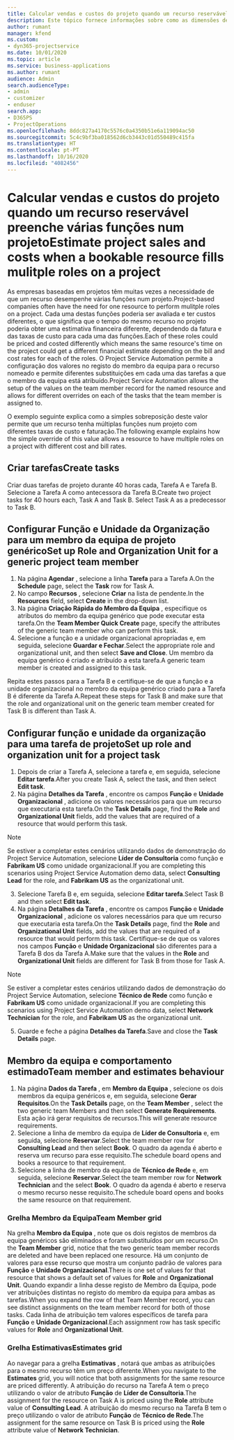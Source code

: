 ```yaml
---
title: Calcular vendas e custos do projeto quando um recurso reservável preenche várias funções num projeto
description: Este tópico fornece informações sobre como as dimensões de preços podem ser usadas para suportar preços e custos de um recurso que preenche várias funções num projeto.
author: rumant
manager: kfend
ms.custom:
- dyn365-projectservice
ms.date: 10/01/2020
ms.topic: article
ms.service: business-applications
ms.author: rumant
audience: Admin
search.audienceType:
- admin
- customizer
- enduser
search.app:
- D365PS
- ProjectOperations
ms.openlocfilehash: 8ddc827a4170c5576c0a4350b51e6a119094ac50
ms.sourcegitcommit: 5c4c9bf3ba018562d6cb3443c01d550489c415fa
ms.translationtype: HT
ms.contentlocale: pt-PT
ms.lasthandoff: 10/16/2020
ms.locfileid: "4082456"
---
```

# <a name="estimate-project-sales-and-costs-when-a-bookable-resource-fills-mulitple-roles-on-a-project"></a><span data-ttu-id="221d6-103">Calcular vendas e custos do projeto quando um recurso reservável preenche várias funções num projeto</span><span class="sxs-lookup"><span data-stu-id="221d6-103">Estimate project sales and costs when a bookable resource fills mulitple roles on a project</span></span> 

<span data-ttu-id="221d6-104">As empresas baseadas em projetos têm muitas vezes a necessidade de que um recurso desempenhe várias funções num projeto.</span><span class="sxs-lookup"><span data-stu-id="221d6-104">Project-based companies often have the need for one resource to perform mulitple roles on a project.</span></span> <span data-ttu-id="221d6-105">Cada uma destas funções poderia ser avaliada e ter custos diferentes, o que significa que o tempo do mesmo recurso no projeto poderia obter uma estimativa financeira diferente, dependendo da fatura e das taxas de custo para cada uma das funções.</span><span class="sxs-lookup"><span data-stu-id="221d6-105">Each of these roles could be priced and costed differently which means the same resource's time on the project could get a different financial estimate depending on the bill and cost rates for each of the roles.</span></span> <span data-ttu-id="221d6-106">O Project Service Automation permite a configuração dos valores no registo do membro da equipa para o recurso nomeado e permite diferentes substituições em cada uma das tarefas a que o membro da equipa está atribuído.</span><span class="sxs-lookup"><span data-stu-id="221d6-106">Project Service Automation allows the setup of the values on the team member record for the named resource and allows for different overrides on each of the tasks that the team member is assigned to.</span></span>

<span data-ttu-id="221d6-107">O exemplo seguinte explica como a simples sobreposição deste valor permite que um recurso tenha múltiplas funções num projeto com diferentes taxas de custo e faturação.</span><span class="sxs-lookup"><span data-stu-id="221d6-107">The following example  explains how the simple override of this value allows a resource to have multiple roles on a project with different cost and bill rates.</span></span>

## <a name="create-tasks"></a><span data-ttu-id="221d6-108">Criar tarefas</span><span class="sxs-lookup"><span data-stu-id="221d6-108">Create tasks</span></span>
<span data-ttu-id="221d6-109">Criar duas tarefas de projeto durante 40 horas cada, Tarefa A e Tarefa B. Selecione a Tarefa A como antecessora da Tarefa B.</span><span class="sxs-lookup"><span data-stu-id="221d6-109">Create two project tasks for 40 hours each, Task A and Task B. Select Task A as a predecessor to Task B.</span></span>

## <a name="set-up-role-and-organization-unit-for-a-generic-project-team-member"></a><span data-ttu-id="221d6-110">Configurar Função e Unidade da Organização para um membro da equipa de projeto genérico</span><span class="sxs-lookup"><span data-stu-id="221d6-110">Set up Role and Organization Unit for a generic project team member</span></span>

1. <span data-ttu-id="221d6-111">Na página **Agendar** , selecione a linha **Tarefa** para a Tarefa A.</span><span class="sxs-lookup"><span data-stu-id="221d6-111">On the **Schedule** page, select the **Task** row for Task A.</span></span> 
2. <span data-ttu-id="221d6-112">No campo **Recursos** , selecione **Criar** na lista de pendente.</span><span class="sxs-lookup"><span data-stu-id="221d6-112">In the **Resources** field, select **Create** in the drop-down list.</span></span>
3. <span data-ttu-id="221d6-113">Na página **Criação Rápida do Membro da Equipa** , especifique os atributos do membro da equipa genérico que pode executar esta tarefa.</span><span class="sxs-lookup"><span data-stu-id="221d6-113">On the **Team Member Quick Create** page, specify the attributes of the generic team member who can perform this task.</span></span>
4. <span data-ttu-id="221d6-114">Selecione a função e a unidade organizacional apropriadas e, em seguida, selecione **Guardar e Fechar**.</span><span class="sxs-lookup"><span data-stu-id="221d6-114">Select the appropriate role and organizational unit, and then select **Save and Close**.</span></span> <span data-ttu-id="221d6-115">Um membro da equipa genérico é criado e atribuído a esta tarefa.</span><span class="sxs-lookup"><span data-stu-id="221d6-115">A generic team member is created and assigned to this task.</span></span> 

<span data-ttu-id="221d6-116">Repita estes passos para a Tarefa B e certifique-se de que a função e a unidade organizacional no membro da equipa genérico criado para a Tarefa B é diferente da Tarefa A.</span><span class="sxs-lookup"><span data-stu-id="221d6-116">Repeat these steps for Task B and make sure that the role and organizational unit on the generic team member created for Task B is different than Task A.</span></span> 

## <a name="set-up-role-and-organization-unit-for-a-project-task"></a><span data-ttu-id="221d6-117">Configurar função e unidade da organização para uma tarefa de projeto</span><span class="sxs-lookup"><span data-stu-id="221d6-117">Set up role and organization unit for a project task</span></span>

1. <span data-ttu-id="221d6-118">Depois de criar a Tarefa A, selecione a tarefa e, em seguida, selecione **Editar tarefa**.</span><span class="sxs-lookup"><span data-stu-id="221d6-118">After you create Task A, select the task, and then select **Edit task**.</span></span>
2. <span data-ttu-id="221d6-119">Na página **Detalhes da Tarefa** , encontre os campos **Função** e **Unidade Organizacional** , adicione os valores necessários para que um recurso que executaria esta tarefa.</span><span class="sxs-lookup"><span data-stu-id="221d6-119">On the **Task Details** page, find the **Role** and **Organizational Unit** fields, add the values that are required of a resource that would perform this task.</span></span> 

  > [!NOTE]
  > <span data-ttu-id="221d6-120">Se estiver a completar estes cenários utilizando dados de demonstração do Project Service Automation, selecione **Líder de Consultoria** como função e **Fabrikam US** como unidade organizacional.</span><span class="sxs-lookup"><span data-stu-id="221d6-120">If you are completing this scenarios using Project Service Automation demo data, select **Consulting Lead** for the role, and **Fabrikam US** as the organizational unit.</span></span>

3. <span data-ttu-id="221d6-121">Selecione Tarefa B e, em seguida, selecione **Editar tarefa**.</span><span class="sxs-lookup"><span data-stu-id="221d6-121">Select Task B and then select **Edit task**.</span></span>
4. <span data-ttu-id="221d6-122">Na página **Detalhes da Tarefa** , encontre os campos **Função** e **Unidade Organizacional** , adicione os valores necessários para que um recurso que executaria esta tarefa.</span><span class="sxs-lookup"><span data-stu-id="221d6-122">On the **Task Details** page, find the **Role** and **Organizational Unit** fields, add the values that are required of a resource that would perform this task.</span></span> <span data-ttu-id="221d6-123">Certifique-se de que os valores nos campos **Função** e **Unidade Organizacional** são diferentes para a Tarefa B dos da Tarefa A.</span><span class="sxs-lookup"><span data-stu-id="221d6-123">Make sure that the values in the **Role** and **Organizational Unit** fields are different for Task B from those for Task A.</span></span> 

  > [!NOTE]
  > <span data-ttu-id="221d6-124">Se estiver a completar estes cenários utilizando dados de demonstração do Project Service Automation, selecione **Técnico de Rede** como função e **Fabrikam US** como unidade organizacional.</span><span class="sxs-lookup"><span data-stu-id="221d6-124">If you are completing this scenarios using Project Service Automation demo data, select **Network Technician** for the role, and **Fabrikam US** as the organizational unit.</span></span>

5. <span data-ttu-id="221d6-125">Guarde e feche a página **Detalhes da Tarefa**.</span><span class="sxs-lookup"><span data-stu-id="221d6-125">Save and close the **Task Details** page.</span></span> 

## <a name="team-member-and-estimates-behaviour"></a><span data-ttu-id="221d6-126">Membro da equipa e comportamento estimado</span><span class="sxs-lookup"><span data-stu-id="221d6-126">Team member and estimates behaviour</span></span> 

1. <span data-ttu-id="221d6-127">Na página **Dados da Tarefa** , em **Membro da Equipa** , selecione os dois membros da equipa genéricos e, em seguida, selecione **Gerar Requisitos**.</span><span class="sxs-lookup"><span data-stu-id="221d6-127">On the **Task Details** page, on the **Team Member** , select the two generic team Members and then select **Generate Requirements**.</span></span> <span data-ttu-id="221d6-128">Esta ação irá gerar requisitos de recursos.</span><span class="sxs-lookup"><span data-stu-id="221d6-128">This will generate resource requirements.</span></span> 
2. <span data-ttu-id="221d6-129">Selecione a linha de membro da equipa de **Líder de Consultoria** e, em seguida, selecione **Reservar**.</span><span class="sxs-lookup"><span data-stu-id="221d6-129">Select the team member row for **Consulting Lead** and then select **Book**.</span></span> <span data-ttu-id="221d6-130">O quadro da agenda é aberto e reserva um recurso para esse requisito.</span><span class="sxs-lookup"><span data-stu-id="221d6-130">The schedule board opens and books a resource to that requirement.</span></span>
3. <span data-ttu-id="221d6-131">Selecione a linha de membro da equipa de **Técnico de Rede** e, em seguida, selecione **Reservar**.</span><span class="sxs-lookup"><span data-stu-id="221d6-131">Select the team member row for **Network Technician** and the select **Book**.</span></span> <span data-ttu-id="221d6-132">O quadro da agenda é aberto e reserva o mesmo recurso nesse requisito.</span><span class="sxs-lookup"><span data-stu-id="221d6-132">The schedule board opens and books the same resource on that requirement.</span></span>

### <a name="team-member-grid"></a><span data-ttu-id="221d6-133">Grelha Membro da Equipa</span><span class="sxs-lookup"><span data-stu-id="221d6-133">Team Member grid</span></span> 
<span data-ttu-id="221d6-134">Na grelha **Membro da Equipa** , note que os dois registos de membros da equipa genéricos são eliminados e foram substituídos por um recurso.</span><span class="sxs-lookup"><span data-stu-id="221d6-134">On the **Team Member** grid, notice that the two generic team member records are deleted and have been replaced one resource.</span></span> <span data-ttu-id="221d6-135">Há um conjunto de valores para esse recurso que mostra um conjunto padrão de valores para **Função** e **Unidade Organizacional**.</span><span class="sxs-lookup"><span data-stu-id="221d6-135">There is one set of values for that resource that shows a default set of values for **Role** and **Organizational Unit**.</span></span>
<span data-ttu-id="221d6-136">Quando expandir a linha desse registo de Membro da Equipa, pode ver atribuições distintas no registo do membro da equipa para ambas as tarefas.</span><span class="sxs-lookup"><span data-stu-id="221d6-136">When you expand the row of that Team Member record, you can see distinct assignments on the team member record for both of those tasks.</span></span> <span data-ttu-id="221d6-137">Cada linha de atribuição tem valores específicos de tarefa para **Função** e **Unidade Organizacional**.</span><span class="sxs-lookup"><span data-stu-id="221d6-137">Each assignment row has task specific values for **Role** and **Organizational Unit**.</span></span> 

### <a name="estimates-grid"></a><span data-ttu-id="221d6-138">Grelha Estimativas</span><span class="sxs-lookup"><span data-stu-id="221d6-138">Estimates grid</span></span> 
<span data-ttu-id="221d6-139">Ao navegar para a grelha **Estimativas** , notará que ambas as atribuições para o mesmo recurso têm um preço diferente.</span><span class="sxs-lookup"><span data-stu-id="221d6-139">When you navigate to the **Estimates** grid, you will notice that both assignments for the same resource are priced differently.</span></span>
<span data-ttu-id="221d6-140">A atribuição do recurso na Tarefa A tem o preço utilizando o valor de atributo **Função** de **Líder de Consultoria**.</span><span class="sxs-lookup"><span data-stu-id="221d6-140">The assignment for the resource on Task A is priced using the **Role** attribute value of **Consulting Lead**.</span></span> <span data-ttu-id="221d6-141">A atribuição do mesmo recurso na Tarefa B tem o preço utilizando o valor de atributo **Função** de **Técnico de Rede**.</span><span class="sxs-lookup"><span data-stu-id="221d6-141">The assignment for the same resource on Task B is priced using the **Role** attribute value of **Network Technician**.</span></span>





